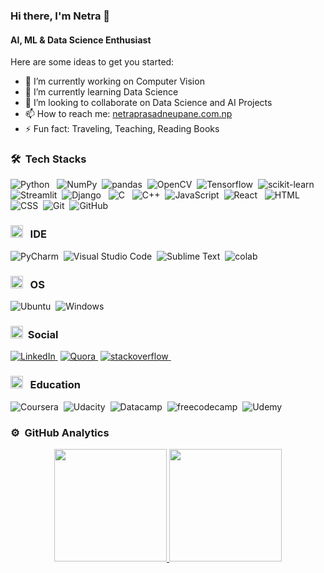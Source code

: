 ### Hi there, I'm Netra 👋

#### AI, ML & Data Science Enthusiast

<!--
**np-n/np-n** is a ✨ _special_ ✨ repository because its `README.md` (this file) appears on your GitHub profile.

- 🤔 I’m looking for help with ..
- 💬 Ask me about ...
- 😄 Pronouns: ...
-->
Here are some ideas to get you started:

- 🔭 I’m currently working on Computer Vision
- 🌱 I’m currently learning Data Science
- 👯 I’m looking to collaborate on Data Science and AI Projects
- 📫 How to reach me: <a href="https://www.netraprasadneupane.com.np/">netraprasadneupane.com.np</a>
- ⚡ Fun fact: Traveling, Teaching, Reading Books


### 🛠 &nbsp;Tech Stacks

![Python](https://img.shields.io/badge/-Python-05122A?style=flat&logo=Python&logoColor=FFA518)&nbsp;&nbsp;
![NumPy](https://img.shields.io/badge/Numpy-05122A?style=flat&logo=numpy&logoColor=white)&nbsp;
![pandas](https://img.shields.io/badge/Pandas-05122A?style=flat&logo=pandas&logoColor=white)&nbsp;
![OpenCV](https://img.shields.io/badge/OpenCV-05122A?style=flat&logo=OpenCV&logoColor=white)&nbsp;
![Tensorflow](https://img.shields.io/badge/TensorFlow-05122A?style=flat&logo=TensorFlow&logoColor=white)&nbsp;
![scikit-learn](https://img.shields.io/badge/scikit_learn-05122A?style=flat&logo=scikit-learn&logoColor=white)&nbsp;
![Streamlit](https://img.shields.io/badge/Streamlit-05122A?style=flat&logo=Streamlit&logoColor=white)&nbsp;
![Django](https://img.shields.io/badge/-Django-05122A?style=flat&logo=django&logoColor=006400)&nbsp;&nbsp;
![C](https://img.shields.io/badge/-C-05122A?style=flat&logo=C&logoColor=A8B9CC)&nbsp;&nbsp;
![C++](https://img.shields.io/badge/-C++-05122A?style=flat&logo=C%2B%2B&logoColor=00599C)&nbsp;
![JavaScript](https://img.shields.io/badge/-JavaScript-05122A?style=flat&logo=javascript)&nbsp;
![React](https://img.shields.io/badge/-React-05122A?style=flat&logo=react&logoColor=A8B9CC)&nbsp;&nbsp;
![HTML](https://img.shields.io/badge/-HTML-05122A?style=flat&logo=HTML5)&nbsp;
![CSS](https://img.shields.io/badge/-CSS-05122A?style=flat&logo=CSS3&logoColor=1572B6)&nbsp;
![Git](https://img.shields.io/badge/-Git-05122A?style=flat&logo=git)&nbsp;
![GitHub](https://img.shields.io/badge/-GitHub-05122A?style=flat&logo=github)&nbsp;


### <img src="https://github.githubassets.com/images/icons/emoji/unicode/1f469-1f4bb.png" width="20px" height="20px"> &nbsp; IDE
![PyCharm](https://img.shields.io/badge/PyCharm-05122A?&style=flat&logo=PyCharm&logoColor=white)&nbsp;
![Visual Studio Code](https://img.shields.io/badge/-Visual%20Studio%20Code-05122A?style=flat&logo=visual-studio-code&logoColor=007ACC)&nbsp;
![Sublime Text](https://img.shields.io/badge/sublime_text-05122A?&style=flat&logo=sublime-text&logoColor=important)&nbsp;
![colab](https://img.shields.io/badge/Colab-05122A?style=flat&logo=googlecolab&color=525252)&nbsp;


### <img src="https://github.githubassets.com/images/icons/emoji/unicode/1f4bb.png" width="20px" height="20px"> &nbsp; OS
![Ubuntu](https://img.shields.io/badge/Ubuntu-05122A?style=flat&logo=ubuntu&logoColor=white)&nbsp;
![Windows](https://img.shields.io/badge/Windows-05122A?style=flat&logo=windows&logoColor=white)&nbsp;

### <img src="https://github.githubassets.com/images/icons/emoji/unicode/1f468.png" width="20px" height="20px">&nbsp; Social
<a href="https://www.linkedin.com/in/np-n/">![LinkedIn](https://img.shields.io/badge/LinkedIn-05122A?style=flat&logo=linkedin&logoColor=white)&nbsp;</a>
<a href="https://www.quora.com/profile/Netra-Neupane-1">![Quora](https://img.shields.io/badge/Quora-05122A?&style=for-flat&logo=Quora&logoColor=white)&nbsp;</a>
<a href="https://stackoverflow.com/users/9895048/netra-pd-neupane">![stackoverflow](https://img.shields.io/badge/Stack_Overflow-05122A?style=flat&logo=stack-overflow&logoColor=white)&nbsp;</a>


###  <img src="https://github.githubassets.com/images/icons/emoji/unicode/1f4da.png" width="20px" height="20px"> &nbsp; Education
![Coursera](https://img.shields.io/badge/Coursera-05122A?style=flatgo=Coursera&logoColor=white)&nbsp;
![Udacity](https://img.shields.io/badge/Udacity-05122A?style=flat&logo=udacity&logoColor=#5FCFEE)&nbsp;
![Datacamp](https://img.shields.io/badge/Datacamp-05122A?style=flat&logo=datacamp&logoColor=65FF8F)&nbsp;
![freecodecamp](https://img.shields.io/badge/freecodecamp-05122A?style=flat&logo=freecodecamp&logoColor=white)&nbsp;
![Udemy](https://img.shields.io/badge/Udemy-05122A?style=flat&logo=Udemy&logoColor=white)&nbsp;

### ⚙️ &nbsp;GitHub Analytics
<p align="center">
<a href="https://github.com/np-n">
  <img height="180em" src="https://github-readme-stats-eight-theta.vercel.app/api?username=np-n&show_icons=true&theme=algolia&include_all_commits=true&count_private=true"/>
  <img height="180em" src="https://github-readme-stats-eight-theta.vercel.app/api/top-langs/?username=np-n&layout=compact&langs_count=8&theme=highcontrast"/>
</a>
</p>
